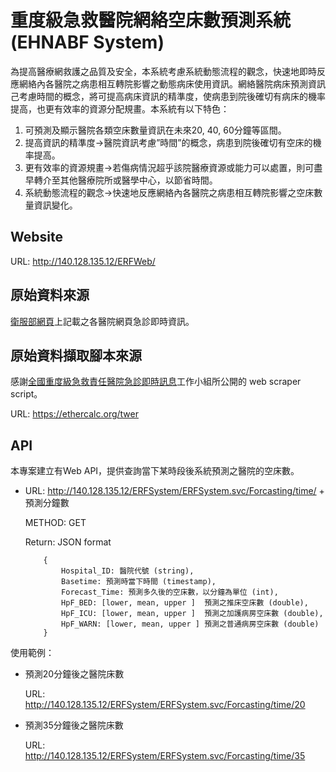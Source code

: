 # 重度級急救醫院網絡空床數預測系統 (EHNABF System)
為提高醫療網救護之品質及安全，本系統考慮系統動態流程的觀念，快速地即時反應網絡內各醫院之病患相互轉院影響之動態病床使用資訊。網絡醫院病床預測資訊己考慮時間的概念，將可提高病床資訊的精準度，使病患到院後確切有病床的機率提高，也更有效率的資源分配規畫。本系統有以下特色：

1. 可預測及顯示醫院各類空床數量資訊在未來20, 40, 60分鐘等區間。
2. 提高資訊的精準度→醫院資訊考慮”時間”的概念，病患到院後確切有空床的機率提高。
3. 更有效率的資源規畫→若傷病情況超乎該院醫療資源或能力可以處置，則可盡早轉介至其他醫療院所或醫學中心，以節省時間。
4. 系統動態流程的觀念→快速地反應網絡內各醫院之病患相互轉院影響之空床數量資訊變化。

## Website
URL: http://140.128.135.12/ERFWeb/

## 原始資料來源
[衛服部網頁](http://www.mohw.gov.tw/CHT/DOMA/DM1_P.aspx?f_list_no=608&fod_list_no=4680&doc_no=43081)上記載之各醫院網頁急診即時資訊。

## 原始資料擷取腳本來源
感謝[全國重度級急救責任醫院急診即時訊息](http://er.mohw.g0v.tw/#/dashboard/file/default.json)工作小組所公開的 web scraper script。

URL: https://ethercalc.org/twer

## API
本專案建立有Web API，提供查詢當下某時段後系統預測之醫院的空床數。

* URL: http://140.128.135.12/ERFSystem/ERFSystem.svc/Forcasting/time/ + 預測分鐘數

  METHOD: GET

  Return: JSON format
  
  
          {
              Hospital_ID: 醫院代號 (string),       
              Basetime: 預測時當下時間 (timestamp),    
              Forecast_Time: 預測多久後的空床數，以分鐘為單位 (int),       
              HpF_BED: [lower, mean, upper ]  預測之推床空床數 (double),
              HpF_ICU: [lower, mean, upper ]  預測之加護病房空床數 (double),
              HpF_WARN: [lower, mean, upper ] 預測之普通病房空床數 (double)
          }




使用範例：

* 預測20分鐘後之醫院床數

  URL: http://140.128.135.12/ERFSystem/ERFSystem.svc/Forcasting/time/20

* 預測35分鐘後之醫院床數

  URL: http://140.128.135.12/ERFSystem/ERFSystem.svc/Forcasting/time/35




 

